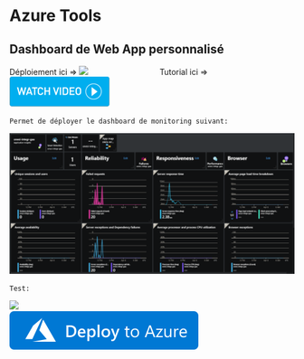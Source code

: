 # Azure Tools
<!--Outils Azure-->

## Dashboard de Web App personnalisé
<!--[![Deploy to Azure](https://azuredeploy.net/deploybutton.svg)](https://deploy.azure.com/?repository=https://github.com/cyrilGFI/Tools/Dev/test.json)-->

<a>Déploiement ici  =></a>
<a href="https://portal.azure.com/#create/Microsoft.Template/uri/https%3A%2F%2Fraw.githubusercontent.com%2FcyrilGFI%2FTools%2FDev%2Ftest.json" target="_blank"><img width="250" src="http://azuredeploy.net/deploybutton.png"/></a>&emsp;&emsp;&emsp;&emsp;&emsp;&emsp;&emsp;&emsp;&emsp;<a>Tutorial ici  =></a>[![Watch the video](/img/watchvideo.png)](https://cyrtest.azurewebsites.net/AzureCost/Create_Dashboard.mp4)

```
Permet de déployer le dashboard de monitoring suivant:
```
<img width="885" alt="Dashboard Perso" src="https://github.com/cyrilGFI/Tools/blob/master/img/Dahsboard.png">

<!--
```
Tuto dans la vidéo ci-dessous:
```
[![Watch the video](/img/watchvideo.png)](https://cyrtest.azurewebsites.net/AzureCost/Create_Dashboard.mp4)
-->

```
Test:
```
<a href="http://armviz.io/#/?load=https%3a%2f%2fraw.githubusercontent.com%2fcyrilGFI%2FTools%2Fmaster%2FwebApp-Dashboard.json" target="_blank">
    <img src="http://armviz.io/visualizebutton.png"/>
</a><br>
<a href="https://portal.azure.com/#create/Microsoft.Template/uri/https%3A%2F%2Fraw.githubusercontent.com%2FcyrilGFI%2FTools%2FDev%2Ftemplate_king_test.json" target="_blank">
<img src="https://raw.githubusercontent.com/cyrilGFI/Tools/Dev/img/deploytoazure.svg?sanitize=true"/>
</a>
